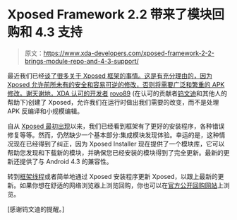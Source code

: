 # Xposed Framework 2.2 带来了模块回购和 4.3 支持

> 原文：<https://www.xda-developers.com/xposed-framework-2-2-brings-module-repo-and-4-3-support/>

最近我们已经[谈了很多关于 Xposed 框架的事情。这是有充分理由的，因为 Xposed 允许前所未有的安全和容易可逆的修改，否则将需要广泛和繁重的 APK 修改。谢天谢地，XDA 认可的开发者](http://www.xda-developers.com/tag/xposed/) [rovo89](http://forum.xda-developers.com/member.php?u=4419114) (在认可的贡献者[钨文迪](http://forum.xda-developers.com/member.php?u=4322181)和其他人的帮助下)创建了 Xposed，允许我们在运行时做出我们需要的改变，而不是处理 APK 反编译和小规模编辑。

自从 [Xposed 最初出现](http://www.xda-developers.com/android/say-goodbye-to-custom-stock-roms-and-hello-to-xposed-framework/ "Say Goodbye to Custom “Stock” Roms and Hello to Xposed Framework")以来，我们已经看到框架有了更好的安装程序，各种错误修复等等。然而，仍然缺少一个基本部分:集成模块发现体验。幸运的是，这种情况现在已经得到了纠正，因为 Xposed Installer 现在提供了一个模块库，它可以帮助您发现和下载新的模块，并确保您已经安装的模块得到了完全更新。最新的更新还提供了与 Android 4.3 的兼容性。

转到[框架线程](http://forum.xda-developers.com/showthread.php?t=1574401)或者简单地通过 Xposed 安装程序更新 Xposed，以跟上最新的更新。如果你想在舒适的网络浏览器上浏览回购，你也可以在[官方公开回购网站](http://repo.xposed.info/)上浏览。

[感谢钨文迪的提醒。]